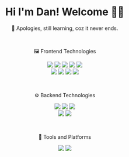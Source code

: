 

<h1 align="center">Hi I'm Dan! Welcome 👋🏻</h1>
<p align="center">💭 Apologies, still learning, coz it never ends.</p>

<br>

<p align="center">🖼️ Frontend Technologies</p>
<p align="center">
  <img src="https://img.shields.io/badge/Vue_Js-0d1117?logo=vuedotjs&style=flat-square">
  <img src="https://img.shields.io/badge/Next_Js-0d1117?logo=nextdotjs&style=flat-square">
  <img src="https://img.shields.io/badge/React_Js-0d1117?logo=react&style=flat-square">
  <img src="https://img.shields.io/badge/Tailwind_Css-0d1117?logo=tailwindcss&style=flat-square">
  <img src="https://img.shields.io/badge/Figma-0d1117?logo=figma&style=flat-square">
  <br>
  <img src="https://img.shields.io/badge/Html-0d1117?logo=html5&style=flat-square">
  <img src="https://img.shields.io/badge/Css-0d1117?logo=css&style=flat-square">
  <img src="https://img.shields.io/badge/Javascript-0d1117?logo=javascript&style=flat-square">
  <img src="https://img.shields.io/badge/Typescript-0d1117?logo=typescript&style=flat-square">
</p>

<br>

<p align="center">⚙️ Backend Technologies</p>
<p align="center">
  <img src="https://img.shields.io/badge/Laravel-0d1117?logo=laravel&style=flat-square">
  <img src="https://img.shields.io/badge/Inertia-0d1117?logo=inertia&style=flat-square">
  <img src="https://img.shields.io/badge/Prisma-0d1117?logo=prisma&style=flat-square">
  <br>
  <img src="https://img.shields.io/badge/PHP-0d1117?logo=php&style=flat-square">
  <img src="https://img.shields.io/badge/SQL-0d1117?logo=sql&style=flat-square">
</p>

<br>

<p align="center">🔧 Tools and Platforms</p>
<p align="center">
  <img src="https://img.shields.io/badge/Figma-0d1117?logo=figma&style=flat-square">
  <img src="https://img.shields.io/badge/Github-0d1117?logo=github&style=flat-square">
</p>





